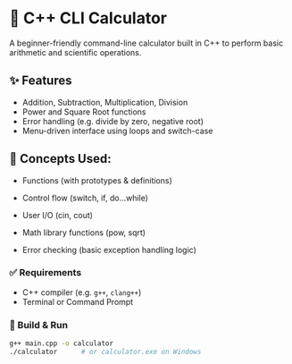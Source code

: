 # 🧮 C++ CLI Calculator

A beginner-friendly command-line calculator built in C++ to perform basic arithmetic and scientific operations.

## ✨ Features

- Addition, Subtraction, Multiplication, Division
- Power and Square Root functions
- Error handling (e.g. divide by zero, negative root)
- Menu-driven interface using loops and switch-case

## 🔑 Concepts Used:
- Functions (with prototypes & definitions)

- Control flow (switch, if, do...while)

- User I/O (cin, cout)

- Math library functions (pow, sqrt)

- Error checking (basic exception handling logic)

### ✅ Requirements
- C++ compiler (e.g. `g++`, `clang++`)
- Terminal or Command Prompt

### 🔧 Build & Run

```bash
g++ main.cpp -o calculator
./calculator      # or calculator.exe on Windows
